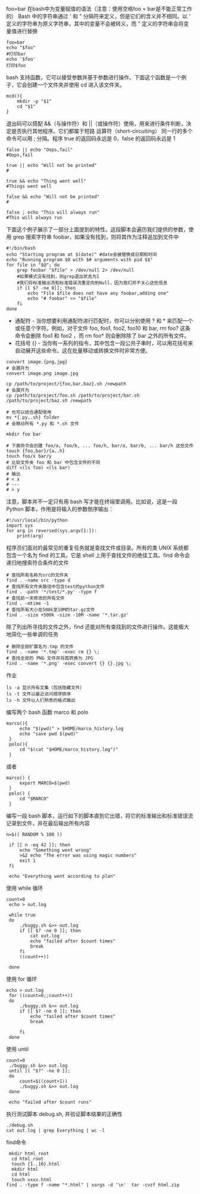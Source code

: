 foo=bar 在bash中为变量赋值的语法（注意：使用空格foo = bar是不能正常工作的）
Bash 中的字符串通过 ' 和 " 分隔符来定义，但是它们的含义并不相同。以 ' 定义的字符串为原义字符串，其中的变量不会被转义，而 " 定义的字符串会将变量值进行替换
```
foo=bar
echo "$foo"
#打印bar
echo '$foo'
打印$foo
```
bash 支持函数，它可以接受参数并基于参数进行操作。下面这个函数是一个例子，它会创建一个文件夹并使用 cd 进入该文件夹。
```
mcd(){
	mkdir -p "$1"
	cd "$1"
}
```
退出码可以搭配 &&（与操作符）和 ||（或操作符）使用，用来进行条件判断，决定是否执行其他程序。它们都属于短路 运算符（short-circuiting） 同一行的多个命令可以用 ; 分隔。程序 true 的返回码永远是 0，false 的返回码永远是 1
```
false || echo "Oops,fail"
#Oops,fail

true || echo "Will not be printed"
#

true && echo "Thing went well"
#Things went well

false && echo "Will not be printed"
#

false ; echo "This will always run"
#This will always run
```
下面这个例子展示了一部分上面提到的特性。这段脚本会遍历我们提供的参数，使用 grep 搜索字符串 foobar，如果没有找到，则将其作为注释追加到文件中
```
#!/bin/bash
echo "Starting program at $(date)" #date会被替换成日期和时间
echo "Running program $0 with $# arguments with pid $$"
for file in "$@"; do
	grep foobar "$file" > /dev/null 2> /dev/null
	#如果模式没有找到，则grep退出状态为1
	#我们将标准输出流和标准错误流重定向到Null，因为我们并不关心这些信息
	if [[ $? -ne 0]]; then
		echo "File $file does not have any foobar,adding one"
		echo "# foobar" >> "$file"
	fi
done
```
- 通配符 - 当你想要利用通配符进行匹配时，你可以分别使用 ? 和 * 来匹配一个或任意个字符。例如，对于文件 foo, foo1, foo2, foo10 和 bar, rm foo? 这条命令会删除 foo1 和 foo2 ，而 rm foo* 则会删除除了 bar 之外的所有文件。
- 花括号 {} - 当你有一系列的指令，其中包含一段公共子串时，可以用花括号来自动展开这些命令。这在批量移动或转换文件时非常方便。
```
convert image.{png,jpg}
# 会展开为
convert image.png image.jpg

cp /path/to/project/{foo,bar,baz}.sh /newpath
# 会展开为
cp /path/to/project/foo.sh /path/to/project/bar.sh /path/to/project/baz.sh /newpath

# 也可以结合通配使用
mv *{.py,.sh} folder
# 会移动所有 *.py 和 *.sh 文件

mkdir foo bar

# 下面命令会创建 foo/a, foo/b, ... foo/h, bar/a, bar/b, ... bar/h 这些文件
touch {foo,bar}/{a..h}
touch foo/x bar/y
# 比较文件夹 foo 和 bar 中包含文件的不同
diff <(ls foo) <(ls bar)
# 输出
# < x
# ---
# > y
```
注意，脚本并不一定只有用 bash 写才能在终端里调用。比如说，这是一段 Python 脚本，作用是将输入的参数倒序输出：
```
#!/usr/local/bin/python
import sys
for arg in reversed(sys.argv[1:]):
    print(arg)
```
程序员们面对的最常见的重复任务就是查找文件或目录。所有的类 UNIX 系统都包含一个名为 find 的工具，它是 shell 上用于查找文件的绝佳工具。find 命令会递归地搜索符合条件的文件
```
# 查找所有名称为src的文件夹
find . -name src -type d
# 查找所有文件夹路径中包含test的python文件
find . -path '*/test/*.py' -type f
# 查找前一天修改的所有文件
find . -mtime -1
# 查找所有大小在500k至10M的tar.gz文件
find . -size +500k -size -10M -name '*.tar.gz'
```
除了列出所寻找的文件之外，find 还能对所有查找到的文件进行操作。这能极大地简化一些单调的任务
```
# 删除全部扩展名为.tmp 的文件
find . -name '*.tmp' -exec rm {} \;
# 查找全部的 PNG 文件并将其转换为 JPG
find . -name '*.png' -exec convert {} {}.jpg \;
```


作业
```
ls -a 显示所有文集（包括隐藏文件）
ls -t 文件以最近访问顺序排序
ls -h 文件以人们熟悉的格式输出
```
编写两个 bash 函数 marco 和 polo
```
marco(){
     echo "$(pwd)" > $HOME/marco_history.log
     echo "save pwd $(pwd)"
 }
 polo(){
     cd "$(cat "$HOME/marco_history.log")"
 }
```
或者
```
marco() {
     export MARCO=$(pwd)
 }
 polo() {
     cd "$MARCO"
 }
```
编写一段 bash 脚本，运行如下的脚本直到它出错，将它的标准输出和标准错误流记录到文件，并在最后输出所有内容
```
n=$(( RANDOM % 100 ))

 if [[ n -eq 42 ]]; then
     echo "Something went wrong"
     >&2 echo "The error was using magic numbers"
     exit 1
 fi

 echo "Everything went according to plan"
```
使用 while 循环
```
count=0
 echo > out.log

 while true
 do
     ./buggy.sh &>> out.log
     if [[ $? -ne 0 ]]; then
         cat out.log
         echo "failed after $count times"
         break
     fi
     ((count++))

 done
```
使用 for 循环
```
echo > out.log
 for ((count=0;;count++))
 do
     ./buggy.sh &>> out.log
     if [[ $? -ne 0 ]]; then
         echo "failed after $count times"
         break

     fi
 done
```
使用 until 
```
count=0
 ./buggy.sh &>> out.log
 until [[ "$?" -ne 0 ]];
 do
     count=$((count+1))
     ./buggy.sh &>> out.log
 done

 echo "failed after $count runs"
```
执行测试脚本 debug.sh, 并验证脚本结果的正确性
```
./debug.sh
cat out.log | grep Everything | wc -l
```
find命令
```
 mkdir html_root
  cd html_root
  touch {1..10}.html
  mkdir html
  cd html
  touch xxxx.html
find . -type f -name "*.html" | xargs -d '\n'  tar -cvzf html.zip
```